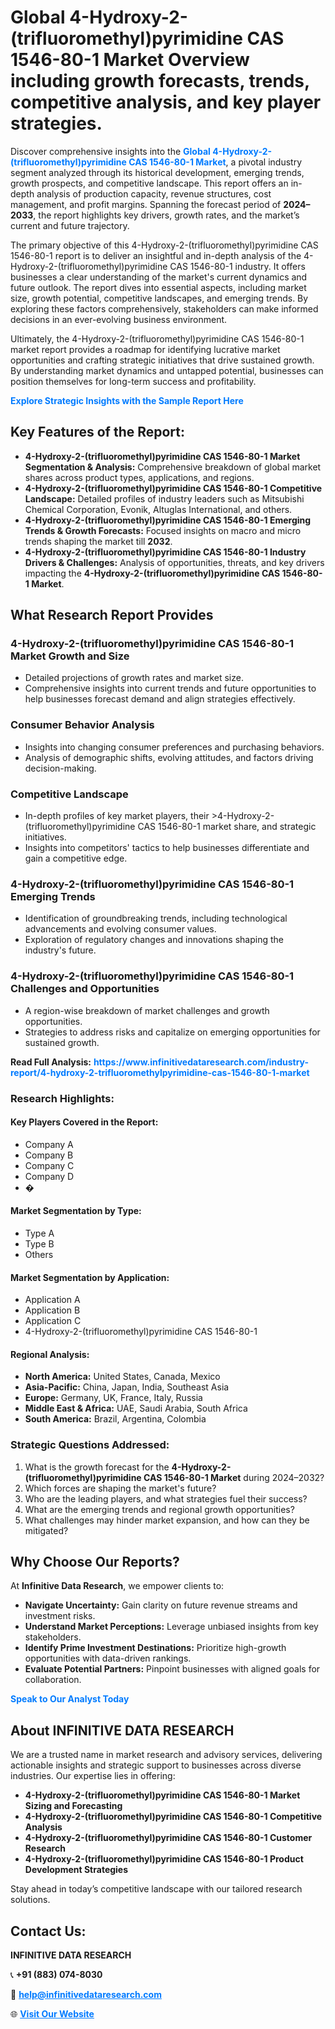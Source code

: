 <h1>Global 4-Hydroxy-2-(trifluoromethyl)pyrimidine CAS 1546-80-1 Market Overview including growth forecasts, trends, competitive analysis, and key player strategies.</h1>
<p>
Discover comprehensive insights into the 
<a href="https://www.infinitivedataresearch.com/industry-report/4-hydroxy-2-trifluoromethylpyrimidine-cas-1546-80-1-market" rel="dofollow" style="color: #007BFF; text-decoration: none;"><strong>Global 4-Hydroxy-2-(trifluoromethyl)pyrimidine CAS 1546-80-1 Market</strong></a>, a pivotal industry segment analyzed through its historical development, emerging trends, growth prospects, and competitive landscape. This report offers an in-depth analysis of production capacity, revenue structures, cost management, and profit margins. Spanning the forecast period of <strong>2024–2033</strong>, the report highlights key drivers, growth rates, and the market’s current and future trajectory.
</p>
<p>
The primary objective of this 4-Hydroxy-2-(trifluoromethyl)pyrimidine CAS 1546-80-1 report is to deliver an insightful and in-depth analysis of the 4-Hydroxy-2-(trifluoromethyl)pyrimidine CAS 1546-80-1 industry. It offers businesses a clear understanding of the market's current dynamics and future outlook. The report dives into essential aspects, including market size, growth potential, competitive landscapes, and emerging trends. By exploring these factors comprehensively, stakeholders can make informed decisions in an ever-evolving business environment.
</p>
<p>
Ultimately, the 4-Hydroxy-2-(trifluoromethyl)pyrimidine CAS 1546-80-1 market report provides a roadmap for identifying lucrative market opportunities and crafting strategic initiatives that drive sustained growth. By understanding market dynamics and untapped potential, businesses can position themselves for long-term success and profitability.
</p>
<p>
<a href="https://www.infinitivedataresearch.com/request-sample/reportId=112032" style="color: #007BFF; text-decoration: none;"><strong>Explore Strategic Insights with the Sample Report Here</strong></a>
</p>

<h2>Key Features of the Report:</h2>
<ul>
<li><strong>4-Hydroxy-2-(trifluoromethyl)pyrimidine CAS 1546-80-1 Market Segmentation & Analysis:</strong> Comprehensive breakdown of global market shares across product types, applications, and regions.</li>
<li><strong>4-Hydroxy-2-(trifluoromethyl)pyrimidine CAS 1546-80-1 Competitive Landscape:</strong> Detailed profiles of industry leaders such as Mitsubishi Chemical Corporation, Evonik, Altuglas International, and others.</li>
<li><strong>4-Hydroxy-2-(trifluoromethyl)pyrimidine CAS 1546-80-1 Emerging Trends & Growth Forecasts:</strong> Focused insights on macro and micro trends shaping the market till <strong>2032</strong>.</li>
<li><strong>4-Hydroxy-2-(trifluoromethyl)pyrimidine CAS 1546-80-1 Industry Drivers & Challenges:</strong> Analysis of opportunities, threats, and key drivers impacting the <strong>4-Hydroxy-2-(trifluoromethyl)pyrimidine CAS 1546-80-1 Market</strong>.</li>
</ul>

<h2>What Research Report Provides</h2>
<h3>4-Hydroxy-2-(trifluoromethyl)pyrimidine CAS 1546-80-1 Market Growth and Size</h3>
<ul>
<li>Detailed projections of growth rates and market size.</li>
<li>Comprehensive insights into current trends and future opportunities to help businesses forecast demand and align strategies effectively.</li>
</ul>

<h3>Consumer Behavior Analysis</h3>
<ul>
<li>Insights into changing consumer preferences and purchasing behaviors.</li>
<li>Analysis of demographic shifts, evolving attitudes, and factors driving decision-making.</li>
</ul>

<h3>Competitive Landscape</h3>
<ul>
<li>In-depth profiles of key market players, their >4-Hydroxy-2-(trifluoromethyl)pyrimidine CAS 1546-80-1 market share, and strategic initiatives.</li>
<li>Insights into competitors' tactics to help businesses differentiate and gain a competitive edge.</li>
</ul>

<h3>4-Hydroxy-2-(trifluoromethyl)pyrimidine CAS 1546-80-1 Emerging Trends</h3>
<ul>
<li>Identification of groundbreaking trends, including technological advancements and evolving consumer values.</li>
<li>Exploration of regulatory changes and innovations shaping the industry's future.</li>
</ul>

<h3>4-Hydroxy-2-(trifluoromethyl)pyrimidine CAS 1546-80-1 Challenges and Opportunities</h3>
<ul>
<li>A region-wise breakdown of market challenges and growth opportunities.</li>
<li>Strategies to address risks and capitalize on emerging opportunities for sustained growth.</li>
</ul>
<p><strong>Read Full Analysis:</strong> <a href="https://www.infinitivedataresearch.com/industry-report/4-hydroxy-2-trifluoromethylpyrimidine-cas-1546-80-1-market" rel="dofollow" style="color: #007BFF; text-decoration: none;"><strong>https://www.infinitivedataresearch.com/industry-report/4-hydroxy-2-trifluoromethylpyrimidine-cas-1546-80-1-market</strong></a></p>
<h3>Research Highlights:</h3>
<h4>Key Players Covered in the Report:</h4>
<ul><li>Company A</li><li>Company B</li><li>Company C</li><li>Company D</li><li>�</li></ul>
<h4>Market Segmentation by Type:</h4>
<ul><li>Type A</li><li>Type B</li><li>Others</li></ul>
<h4>Market Segmentation by Application:</h4>
<ul><li>Application A</li><li>Application B</li><li>Application C</li><li>4-Hydroxy-2-(trifluoromethyl)pyrimidine CAS 1546-80-1</li></ul>

<h4>Regional Analysis:</h4>
<ul>
<li><strong>North America:</strong> United States, Canada, Mexico</li>
<li><strong>Asia-Pacific:</strong> China, Japan, India, Southeast Asia</li>
<li><strong>Europe:</strong> Germany, UK, France, Italy, Russia</li>
<li><strong>Middle East & Africa:</strong> UAE, Saudi Arabia, South Africa</li>
<li><strong>South America:</strong> Brazil, Argentina, Colombia</li>
</ul>

<h3>Strategic Questions Addressed:</h3>
<ol>
<li>What is the growth forecast for the <strong>4-Hydroxy-2-(trifluoromethyl)pyrimidine CAS 1546-80-1 Market</strong> during 2024–2032?</li>
<li>Which forces are shaping the market's future?</li>
<li>Who are the leading players, and what strategies fuel their success?</li>
<li>What are the emerging trends and regional growth opportunities?</li>
<li>What challenges may hinder market expansion, and how can they be mitigated?</li>
</ol>

<h2>Why Choose Our Reports?</h2>
<p>At <strong>Infinitive Data Research</strong>, we empower clients to:</p>
<ul>
<li><strong>Navigate Uncertainty:</strong> Gain clarity on future revenue streams and investment risks.</li>
<li><strong>Understand Market Perceptions:</strong> Leverage unbiased insights from key stakeholders.</li>
<li><strong>Identify Prime Investment Destinations:</strong> Prioritize high-growth opportunities with data-driven rankings.</li>
<li><strong>Evaluate Potential Partners:</strong> Pinpoint businesses with aligned goals for collaboration.</li>
</ul>
<p><a href="https://www.infinitivedataresearch.com/industry-report/4-hydroxy-2-trifluoromethylpyrimidine-cas-1546-80-1-market" rel="dofollow" style="color: #007BFF; text-decoration: none;"><strong>Speak to Our Analyst Today</strong></a></p>

<h2>About INFINITIVE DATA RESEARCH</h2>
<p>We are a trusted name in market research and advisory services, delivering actionable insights and strategic support to businesses across diverse industries. Our expertise lies in offering:</p>
<ul>
<li><strong>4-Hydroxy-2-(trifluoromethyl)pyrimidine CAS 1546-80-1 Market Sizing and Forecasting</strong></li>
<li><strong>4-Hydroxy-2-(trifluoromethyl)pyrimidine CAS 1546-80-1 Competitive Analysis</strong></li>
<li><strong>4-Hydroxy-2-(trifluoromethyl)pyrimidine CAS 1546-80-1 Customer Research</strong></li>
<li><strong>4-Hydroxy-2-(trifluoromethyl)pyrimidine CAS 1546-80-1 Product Development Strategies</strong></li>
</ul>
<p>Stay ahead in today’s competitive landscape with our tailored research solutions.</p>

<h2>Contact Us:</h2>
<p><strong>INFINITIVE DATA RESEARCH</strong></p>
<p>📞 <strong>+91 (883) 074-8030</strong></p>
<p>📧 <strong><a href="mailto:help@infinitivedataresearch.com" style="color: #007BFF;">help@infinitivedataresearch.com</a></strong></p>
<p>🌐 <strong><a href="https://www.infinitivedataresearch.com" rel="dofollow" style="color: #007BFF;">Visit Our Website</a></strong></p>